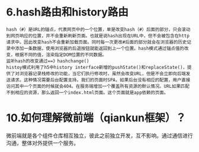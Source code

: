 


 # 6.hash路由和history路由
 ```
hash（#）是URL的锚点，代表网页中的一个位置，单是改变hash（#）后面的部分，只会滚动到网页响应的位置，并不会重新刷新页面。也就是说hash出现在URL中，但不会被包含在http请求中。因此改变hash不会重新加载页面。同时每一次更改#后面的部分就会在浏览器的历史记录中添加一条数据，使用浏览器的后退按钮就能返回到上一个位置。hash模式通过锚点值的改变，根据不同的值，渲染指定DOM位置的不同数据。
监听hash的改变通过==》hashchange()
histoy模式利用了h5中history interface新增的pushState()和replaceState()，提供了对浏览器记录栈修改的功能，当它们执行修改时，虽然会改变URL，但是不会立即向后端发送请求。这种情况需要后台配置支持。我们的页面时SPA，如果后台没有相应的配置，用户直接访问其中一个页面的时候就会404。在服务端增加一个覆盖所有资源的默认情况。URL如果匹配不到相应的资源，那么返回一个index.html页面。这个页面就是app依赖的页面。
 ```



 # 10.如何理解微前端（qiankun框架）？
微前端就是各个组件仓库相互独立，彼此之前独立开发，互不影响。通过通信进行沟通，整体对外提供一个服务。









